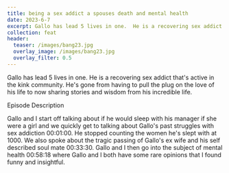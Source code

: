 ```yaml
---
title: being a sex addict a spouses death and mental health
date: 2023-6-7
excerpt: Gallo has lead 5 lives in one.  He is a recovering sex addict that's active in the kink community.  He's gone from having to pull the plug on the love of his life to now sharing stories and wisdom from his incredible life.
collection: feat
header:
  teaser: /images/bang23.jpg
  overlay_image: /images/bang23.jpg
  overlay_filter: 0.5
---
```


<!--<iframe src='https://open.spotify.com/embed/episode/2LvqG4fnYSB4rbOdAfvCg9' width='80%' height='232' frameborder='0' allowtransparency='true' allow='encrypted-media'></iframe>-->

Gallo has lead 5 lives in one.  He is a recovering sex addict that's active in the kink community.  He's gone from having to pull the plug on the love of his life to now sharing stories and wisdom from his incredible life.

 

Episode Description

Gallo and I start off talking about if he would sleep with his manager if she were a girl and we quickly get to talking about Gallo's past struggles with sex addiction 00:01:00.  He stopped counting the women he's slept with at 1000.  We also spoke about the tragic passing of Gallo's ex wife and his self described soul mate 00:33:30.  Gallo and I then go into the subject of mental health 00:58:18 where Gallo and I both have some rare opinions that I found funny and insightful.
